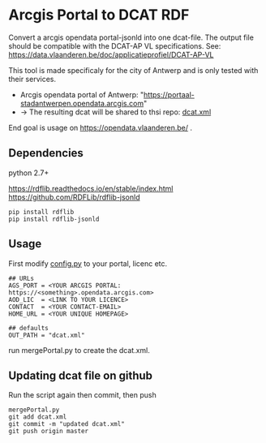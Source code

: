 Arcgis Portal to DCAT RDF 
=========================

Convert a arcgis opendata portal-jsonld into one dcat-file. 
The output file should be compatible with the DCAT-AP VL specifications. 
See: https://data.vlaanderen.be/doc/applicatieprofiel/DCAT-AP-VL

This tool is made specificaly for the city of Antwerp and is only tested with their services.

- Arcgis opendata portal of Antwerp: "https://portaal-stadantwerpen.opendata.arcgis.com"
- -> The resulting dcat will be shared to thsi repo: [dcat.xml](dcat.xml)

End goal is usage on https://opendata.vlaanderen.be/ .
    
Dependencies 
------------
python 2.7+

https://rdflib.readthedocs.io/en/stable/index.html
https://github.com/RDFLib/rdflib-jsonld

    pip install rdflib
    pip install rdflib-jsonld

Usage
-----

First modify [config.py](portal2dcat/config.py) to your portal, licenc etc. 

    ## URLs
    AGS_PORT = <YOUR ARCGIS PORTAL: https://<something>.opendata.arcgis.com>
    AOD_LIC  = <LINK TO YOUR LICENCE>
    CONTACT  = <YOUR CONTACT-EMAIL>
    HOME_URL = <YOUR UNIQUE HOMEPAGE>
    
    ## defaults
    OUT_PATH = "dcat.xml"

run mergePortal.py to create the dcat.xml.
    
Updating dcat file on github
----------------------------

Run the script again then commit, then push

    mergePortal.py 
    git add dcat.xml
    git commit -m "updated dcat.xml"
    git push origin master

    
    
